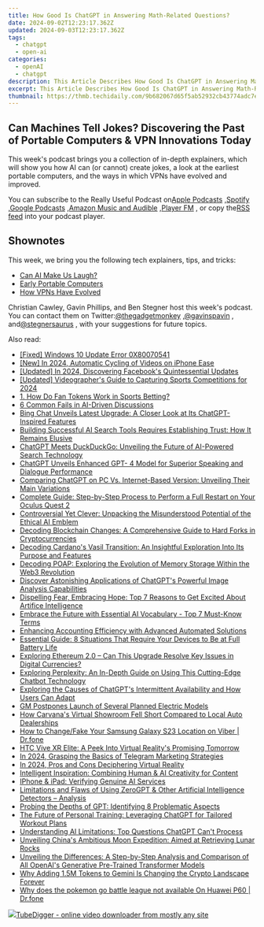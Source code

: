 ```yaml
---
title: How Good Is ChatGPT in Answering Math-Related Questions?
date: 2024-09-02T12:23:17.362Z
updated: 2024-09-03T12:23:17.362Z
tags:
  - chatgpt
  - open-ai
categories:
  - openAI
  - chatgpt
description: This Article Describes How Good Is ChatGPT in Answering Math-Related Questions?
excerpt: This Article Describes How Good Is ChatGPT in Answering Math-Related Questions?
thumbnail: https://thmb.techidaily.com/9b682067d65f5ab52932cb43774adc7ed3c1ad8801c900338b2acd832ca95b6e.jpg
---
```


## Can Machines Tell Jokes? Discovering the Past of Portable Computers & VPN Innovations Today

 This week's podcast brings you a collection of in-depth explainers, which will show you how AI can (or cannot) create jokes, a look at the earliest portable computers, and the ways in which VPNs have evolved and improved.

 You can subscribe to the Really Useful Podcast on[Apple Podcasts](https://podcasts.apple.com/gb/podcast/the-really-useful-podcast/id1437847131?mt=2) ,[Spotify](https://open.spotify.com/show/283gDxLd6OTNEpRq6tN7ha) ,[Google Podcasts](https://www.google.com/podcasts?feed=aHR0cHM6Ly9hbmNob3IuZm0vcy8zMWJlNDcwL3BvZGNhc3QvcnNz) ,[Amazon Music and Audible](https://music.amazon.co.uk/podcasts/20ab73d4-5da2-46c7-a17f-dc6eb39bdb48/The-Really-Useful-Podcast) ,[Player FM](https://player.fm/series/the-really-useful-podcast-2491856) , or copy the[RSS feed](https://feeds.transistor.fm/the-really-useful-podcast) into your podcast player.

## Shownotes

 This week, we bring you the following tech explainers, tips, and tricks:

* [Can AI Make Us Laugh?](https://www.makeuseof.com/can-ai-make-us-laugh/)
* [Early Portable Computers](https://www.makeuseof.com/who-invented-the-laptop-early-portable-computers-that-kickstarted-mobile-working/)
* [How VPNs Have Evolved](https://www.makeuseof.com/vpn-evolution-ways-vpns-have-become-even-more-private/)

 Christian Cawley, Gavin Phillips, and Ben Stegner host this week's podcast. You can contact them on Twitter:[@thegadgetmonkey](https://twitter.com/thegadgetmonkey) ,[@gavinspavin](https://twitter.com/gavinspavin) , and[@stegnersaurus](https://twitter.com/stegnersaurus) , with your suggestions for future topics.


<ins class="adsbygoogle"
     style="display:block"
     data-ad-format="autorelaxed"
     data-ad-client="ca-pub-7571918770474297"
     data-ad-slot="1223367746"></ins>



<ins class="adsbygoogle"
     style="display:block"
     data-ad-client="ca-pub-7571918770474297"
     data-ad-slot="8358498916"
     data-ad-format="auto"
     data-full-width-responsive="true"></ins>

<span class="atpl-alsoreadstyle">Also read:</span>
<div><ul>
<li><a href="https://win-howtos.techidaily.com/fixed-windows-10-update-error-0x80070541/"><u>[Fixed] Windows 10 Update Error 0X80070541</u></a></li>
<li><a href="https://facebook-video-share.techidaily.com/new-in-2024-automatic-cycling-of-videos-on-iphone-ease/"><u>[New] In 2024, Automatic Cycling of Videos on iPhone Ease</u></a></li>
<li><a href="https://facebook-clips.techidaily.com/updated-in-2024-discovering-facebooks-quintessential-updates/"><u>[Updated] In 2024, Discovering Facebook's Quintessential Updates</u></a></li>
<li><a href="https://screen-sharing-recording.techidaily.com/updated-videographers-guide-to-capturing-sports-competitions-for-2024/"><u>[Updated] Videographer's Guide to Capturing Sports Competitions for 2024</u></a></li>
<li><a href="https://tech-haven.techidaily.com/1-how-do-fan-tokens-work-in-sports-betting/"><u>1. How Do Fan Tokens Work in Sports Betting?</u></a></li>
<li><a href="https://tech-savvy.techidaily.com/6-common-fails-in-ai-driven-discussions/"><u>6 Common Fails in AI-Driven Discussions</u></a></li>
<li><a href="https://tech-haven.techidaily.com/bing-chat-unveils-latest-upgrade-a-closer-look-at-its-chatgpt-inspired-features/"><u>Bing Chat Unveils Latest Upgrade: A Closer Look at Its ChatGPT-Inspired Features</u></a></li>
<li><a href="https://tech-haven.techidaily.com/building-successful-ai-search-tools-requires-establishing-trust-how-it-remains-elusive/"><u>Building Successful AI Search Tools Requires Establishing Trust: How It Remains Elusive</u></a></li>
<li><a href="https://tech-haven.techidaily.com/chatgpt-meets-duckduckgo-unveiling-the-future-of-ai-powered-search-technology/"><u>ChatGPT Meets DuckDuckGo: Unveiling the Future of AI-Powered Search Technology</u></a></li>
<li><a href="https://tech-haven.techidaily.com/chatgpt-unveils-enhanced-gpt-4-model-for-superior-speaking-and-dialogue-performance/"><u>ChatGPT Unveils Enhanced GPT- 4 Model for Superior Speaking and Dialogue Performance</u></a></li>
<li><a href="https://tech-haven.techidaily.com/comparing-chatgpt-on-pc-vs-internet-based-version-unveiling-their-main-variations/"><u>Comparing ChatGPT on PC Vs. Internet-Based Version: Unveiling Their Main Variations</u></a></li>
<li><a href="https://tech-haven.techidaily.com/complete-guide-step-by-step-process-to-perform-a-full-restart-on-your-oculus-quest-2/"><u>Complete Guide: Step-by-Step Process to Perform a Full Restart on Your Oculus Quest 2</u></a></li>
<li><a href="https://tech-haven.techidaily.com/controversial-yet-clever-unpacking-the-misunderstood-potential-of-the-ethical-ai-emblem/"><u>Controversial Yet Clever: Unpacking the Misunderstood Potential of the Ethical AI Emblem</u></a></li>
<li><a href="https://tech-haven.techidaily.com/decoding-blockchain-changes-a-comprehensive-guide-to-hard-forks-in-cryptocurrencies/"><u>Decoding Blockchain Changes: A Comprehensive Guide to Hard Forks in Cryptocurrencies</u></a></li>
<li><a href="https://tech-haven.techidaily.com/decoding-cardanos-vasil-transition-an-insightful-exploration-into-its-purpose-and-features/"><u>Decoding Cardano's Vasil Transition: An Insightful Exploration Into Its Purpose and Features</u></a></li>
<li><a href="https://tech-haven.techidaily.com/decoding-poap-exploring-the-evolution-of-memory-storage-within-the-web3-revolution/"><u>Decoding POAP: Exploring the Evolution of Memory Storage Within the Web3 Revolution</u></a></li>
<li><a href="https://tech-haven.techidaily.com/discover-astonishing-applications-of-chatgpts-powerful-image-analysis-capabilities/"><u>Discover Astonishing Applications of ChatGPT's Powerful Image Analysis Capabilities</u></a></li>
<li><a href="https://tech-haven.techidaily.com/dispelling-fear-embracing-hope-top-7-reasons-to-get-excited-about-artifice-intelligence/"><u>Dispelling Fear, Embracing Hope: Top 7 Reasons to Get Excited About Artifice Intelligence</u></a></li>
<li><a href="https://tech-haven.techidaily.com/embrace-the-future-with-essential-ai-vocabulary-top-7-must-know-terms/"><u>Embrace the Future with Essential AI Vocabulary - Top 7 Must-Know Terms</u></a></li>
<li><a href="https://solve-popular.techidaily.com/enhancing-accounting-efficiency-with-advanced-automated-solutions/"><u>Enhancing Accounting Efficiency with Advanced Automated Solutions</u></a></li>
<li><a href="https://tech-haven.techidaily.com/essential-guide-8-situations-that-require-your-devices-to-be-at-full-battery-life/"><u>Essential Guide: 8 Situations That Require Your Devices to Be at Full Battery Life</u></a></li>
<li><a href="https://tech-haven.techidaily.com/exploring-ethereum-20-can-this-upgrade-resolve-key-issues-in-digital-currencies/"><u>Exploring Ethereum 2.0 – Can This Upgrade Resolve Key Issues in Digital Currencies?</u></a></li>
<li><a href="https://tech-haven.techidaily.com/exploring-perplexity-an-in-depth-guide-on-using-this-cutting-edge-chatbot-technology/"><u>Exploring Perplexity: An In-Depth Guide on Using This Cutting-Edge Chatbot Technology</u></a></li>
<li><a href="https://tech-haven.techidaily.com/exploring-the-causes-of-chatgpts-intermittent-availability-and-how-users-can-adapt/"><u>Exploring the Causes of ChatGPT's Intermittent Availability and How Users Can Adapt</u></a></li>
<li><a href="https://tech-haven.techidaily.com/gm-postpones-launch-of-several-planned-electric-models/"><u>GM Postpones Launch of Several Planned Electric Models</u></a></li>
<li><a href="https://tech-haven.techidaily.com/how-carvanas-virtual-showroom-fell-short-compared-to-local-auto-dealerships/"><u>How Carvana's Virtual Showroom Fell Short Compared to Local Auto Dealerships</u></a></li>
<li><a href="https://location-social.techidaily.com/how-to-changefake-your-samsung-galaxy-s23-location-on-viber-drfone-by-drfone-virtual-android/"><u>How to Change/Fake Your Samsung Galaxy S23 Location on Viber | Dr.fone</u></a></li>
<li><a href="https://tech-haven.techidaily.com/htc-vive-xr-elite-a-peek-into-virtual-realitys-promising-tomorrow/"><u>HTC Vive XR Elite: A Peek Into Virtual Reality's Promising Tomorrow</u></a></li>
<li><a href="https://some-techniques.techidaily.com/in-2024-grasping-the-basics-of-telegram-marketing-strategies/"><u>In 2024, Grasping the Basics of Telegram Marketing Strategies</u></a></li>
<li><a href="https://extra-skills.techidaily.com/in-2024-pros-and-cons-deciphering-virtual-reality/"><u>In 2024, Pros and Cons  Deciphering Virtual Reality</u></a></li>
<li><a href="https://tech-haven.techidaily.com/intelligent-inspiration-combining-human-and-ai-creativity-for-content/"><u>Intelligent Inspiration: Combining Human & AI Creativity for Content</u></a></li>
<li><a href="https://tech-haven.techidaily.com/iphone-and-ipad-verifying-genuine-ai-services/"><u>IPhone & iPad: Verifying Genuine AI Services</u></a></li>
<li><a href="https://tech-haven.techidaily.com/limitations-and-flaws-of-using-zerogpt-and-other-artificial-intelligence-detectors-analysis/"><u>Limitations and Flaws of Using ZeroGPT & Other Artificial Intelligence Detectors – Analysis</u></a></li>
<li><a href="https://tech-haven.techidaily.com/probing-the-depths-of-gpt-identifying-8-problematic-aspects/"><u>Probing the Depths of GPT: Identifying 8 Problematic Aspects</u></a></li>
<li><a href="https://tech-haven.techidaily.com/the-future-of-personal-training-leveraging-chatgpt-for-tailored-workout-plans/"><u>The Future of Personal Training: Leveraging ChatGPT for Tailored Workout Plans</u></a></li>
<li><a href="https://tech-haven.techidaily.com/understanding-ai-limitations-top-questions-chatgpt-cant-process/"><u>Understanding AI Limitations: Top Questions ChatGPT Can't Process</u></a></li>
<li><a href="https://tech-haven.techidaily.com/unveiling-chinas-ambitious-moon-expedition-aimed-at-retrieving-lunar-rocks/"><u>Unveiling China's Ambitious Moon Expedition: Aimed at Retrieving Lunar Rocks</u></a></li>
<li><a href="https://tech-haven.techidaily.com/unveiling-the-differences-a-step-by-step-analysis-and-comparison-of-all-openais-generative-pre-trained-transformer-models/"><u>Unveiling the Differences: A Step-by-Step Analysis and Comparison of All OpenAI's Generative Pre-Trained Transformer Models</u></a></li>
<li><a href="https://tech-haven.techidaily.com/why-adding-15m-tokens-to-gemini-is-changing-the-crypto-landscape-forever/"><u>Why Adding 1.5M Tokens to Gemini Is Changing the Crypto Landscape Forever</u></a></li>
<li><a href="https://android-pokemon-go.techidaily.com/why-does-the-pokemon-go-battle-league-not-available-on-huawei-p60-drfone-by-drfone-virtual-android/"><u>Why does the pokemon go battle league not available On Huawei P60 | Dr.fone</u></a></li>
</ul></div>

<!-- affiliate ads begin -->
<a href="https://secure.2checkout.com/order/checkout.php?PRODS=4572700&QTY=1&AFFILIATE=108875&CART=1"><img src="	https://www.tubedigger.com/wp-content/uploads/2020/08/tubedigger-software-new.png" border="0">TubeDigger - online video downloader from mostly any site</a>
<!-- affiliate ads end -->